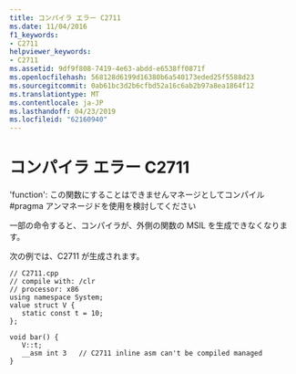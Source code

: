 ```yaml
---
title: コンパイラ エラー C2711
ms.date: 11/04/2016
f1_keywords:
- C2711
helpviewer_keywords:
- C2711
ms.assetid: 9df9f808-7419-4e63-abdd-e6538ff0871f
ms.openlocfilehash: 568128d6199d16380b6a540173eded25f5588d23
ms.sourcegitcommit: 0ab61bc3d2b6cfbd52a16c6ab2b97a8ea1864f12
ms.translationtype: MT
ms.contentlocale: ja-JP
ms.lasthandoff: 04/23/2019
ms.locfileid: "62160940"
---
```

# <a name="compiler-error-c2711"></a>コンパイラ エラー C2711

'function': この関数にすることはできませんマネージとしてコンパイル #pragma アンマネージドを使用を検討してください

一部の命令すると、コンパイラが、外側の関数の MSIL を生成できなくなります。

次の例では、C2711 が生成されます。

```
// C2711.cpp
// compile with: /clr
// processor: x86
using namespace System;
value struct V {
   static const t = 10;
};

void bar() {
   V::t;
   __asm int 3   // C2711 inline asm can't be compiled managed
}
```